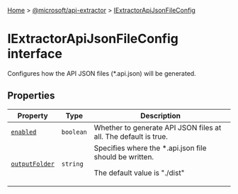 [Home](./index) &gt; [@microsoft/api-extractor](api-extractor.md) &gt; [IExtractorApiJsonFileConfig](api-extractor.iextractorapijsonfileconfig.md)

# IExtractorApiJsonFileConfig interface

Configures how the API JSON files (\*.api.json) will be generated.

## Properties

|  Property | Type | Description |
|  --- | --- | --- |
|  [`enabled`](api-extractor.iextractorapijsonfileconfig.enabled.md) | `boolean` | Whether to generate API JSON files at all. The default is true. |
|  [`outputFolder`](api-extractor.iextractorapijsonfileconfig.outputfolder.md) | `string` | Specifies where the \*.api.json file should be written. <p/> The default value is "./dist" |

